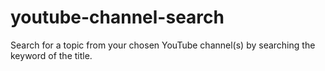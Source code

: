 # youtube-channel-search

Search for a topic from your chosen YouTube channel(s) by searching the keyword of the title.